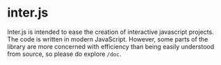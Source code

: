 # inter.js

Inter.js is intended to ease the creation of interactive javascript projects. The code is written in modern JavaScript. However, some parts of the library are more concerned with efficiency than being easily understood from source, so please do explore `/doc`.